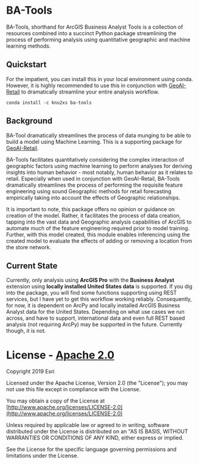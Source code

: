 # BA-Tools

BA-Tools, shorthand for ArcGIS Business Analyst Tools is a collection of resources combined into a succinct Python package streamlining the process of performing analysis using quantitative geographic and machine learning methods.

## Quickstart

For the impatient, you can install this in your local environment using conda. However, it is highly recommended to use this in conjunction with [GeoAI-Retail](https://github.com/knu2xs/geoai-retail) to dramatically streamline your entire analysis workflow.

```conda install -c knu2xs ba-tools```

## Background

BA-Tool dramatically streamlines the process of data munging to be able to build a model using Machine Learning. This is a supporting package for [GeoAI-Retail](https://github.com/knu2xs/geoai-retail). 

BA-Tools facilitates quantitatively considering the complex interaction of geographic factors using machine learning to perform analyses for deriving insights into human behavior - most notably, human behavior as it relates to retail. Especially when used in conjunction with GeoAI-Retail, BA-Tools dramatically streamlines the process of performing the requisite feature engineering using sound Geographic methods for retail forecasting empirically taking into account the effects of Geographic relationships. 

It is important to note, this package offers no opinion or guidance on creation of the model. Rather, it facilitates the process of data creation, tapping into the vast data and Geographic analysis capabilities of ArcGIS to automate much of  the feature engineering required prior to model training. Further, with this model created, this module enables inferencing using the created model to evaluate the effects of adding or removing a location from the store network.

## Current State

Currently, only analysis using __ArcGIS Pro__ with the __Business Analyst__ extension using __locally installed United States data__ is supported. If you dig into the package, you will find some functions supporting using REST services, but I have yet to get this workflow working reliably. Consequently, for now, it is dependent on ArcPy and locally installed ArcGIS Business Analyst data for the United States. Depending on what use cases we run across, and have to support, international data and even full REST based analysis (not requiring ArcPy) may be supported in the future. Currently though, it is not.

# License - [Apache 2.0](http://www.apache.org/licenses/LICENSE-2.0)

Copyright 2019 Esri

Licensed under the Apache License, Version 2.0 (the "License"); you may not use this file except in compliance with the License.

You may obtain a copy of the License at [http://www.apache.org/licenses/LICENSE-2.0](http://www.apache.org/licenses/LICENSE-2.0)

Unless required by applicable law or agreed to in writing, software distributed under the License is distributed on an "AS IS BASIS, WITHOUT WARRANTIES OR CONDITIONS OF ANY KIND, either express or implied.

See the License for the specific language governing permissions and limitations under the License.
